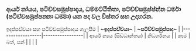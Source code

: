 ### ආර්ය නා‍්‍යය, පටිච්චසමුප්පාදය, ධම්මට්ඨිතිතා,  පට්ච්ච්සමුප්ප්න්න ධර්මා (පටිච‍්චසමුප‍්පන‍්නා ධම‍්මා) යන පද වල විස්තර සහ උදාහරන.

ඉදප‍්පච‍්චයා සහ පටිච්චසමුප්පාදය ගැලපිම
| **~ඉදප‍්පච‍්චයා~**    | **~පටිච්චසමුප්පාද~** |
|------------------|-----------------|
| ආර්ය න්‍යය (සිඩ්ධාන්තය) | නිධර්ශනය          |
| කෑම               | බත්, පන්          |
|                  |                 |
